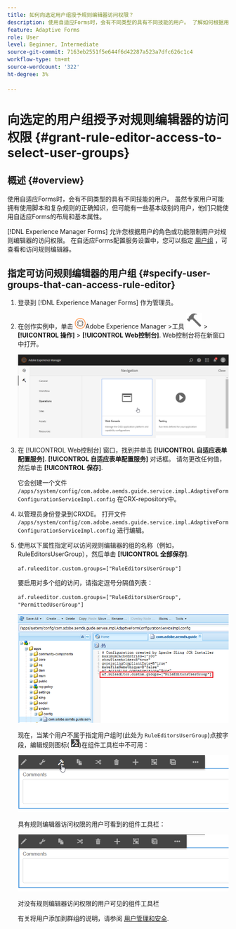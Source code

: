 ```yaml
---
title: 如何向选定用户组授予规则编辑器访问权限？
description: 使用自适应Forms时，会有不同类型的具有不同技能的用户。 了解如何根据用户的角色或功能限制用户对规则编辑器的访问权限。
feature: Adaptive Forms
role: User
level: Beginner, Intermediate
source-git-commit: 7163eb2551f5e644f6d42287a523a7dfc626c1c4
workflow-type: tm+mt
source-wordcount: '322'
ht-degree: 3%

---
```



# 向选定的用户组授予对规则编辑器的访问权限 {#grant-rule-editor-access-to-select-user-groups}

## 概述 {#overview}

使用自适应Forms时，会有不同类型的具有不同技能的用户。 虽然专家用户可能拥有使用脚本和复杂规则的正确知识，但可能有一些基本级别的用户，他们只能使用自适应Forms的布局和基本属性。

[!DNL Experience Manager Forms] 允许您根据用户的角色或功能限制用户对规则编辑器的访问权限。 在自适应Forms配置服务设置中，您可以指定 [用户组](forms-groups-privileges-tasks.md) ，可查看和访问规则编辑器。

## 指定可访问规则编辑器的用户组 {#specify-user-groups-that-can-access-rule-editor}

1. 登录到 [!DNL Experience Manager Forms] 作为管理员。
1. 在创作实例中，单击 ![Adobe Experience Manager](assets/adobeexperiencemanager.png)Adobe Experience Manager >工具 ![锤子](assets/hammer-icon.svg) > **[!UICONTROL 操作]** > **[!UICONTROL Web控制台]**. Web控制台将在新窗口中打开。

   ![1-2](assets/1-2.png)

1. 在 [!UICONTROL Web控制台] 窗口，找到并单击 **[!UICONTROL 自适应表单配置服务]**. **[!UICONTROL 自适应表单配置服务]** 对话框。 请勿更改任何值，然后单击 **[!UICONTROL 保存]**.

   它会创建一个文件 `/apps/system/config/com.adobe.aemds.guide.service.impl.AdaptiveFormConfigurationServiceImpl.config` 在CRX-repository中。

1. 以管理员身份登录到CRXDE。 打开文件 `/apps/system/config/com.adobe.aemds.guide.service.impl.AdaptiveFormConfigurationServiceImpl.config` 进行编辑。
1. 使用以下属性指定可以访问规则编辑器的组的名称（例如， RuleEditorsUserGroup），然后单击 **[!UICONTROL 全部保存]**.

   `af.ruleeditor.custom.groups=["RuleEditorsUserGroup"]`

   要启用对多个组的访问，请指定逗号分隔值列表：

   `af.ruleeditor.custom.groups=["RuleEditorsUserGroup", "PermittedUserGroup"]`

   ![创建用户](assets/create_user_new.png)

   现在，当某个用户不属于指定用户组时(此处为    `RuleEditorsUserGroup`)点按字段，编辑规则图标( ![edit-rules1](assets/edit-rules1.png))在组件工具栏中不可用：

   ![componentstoolbarwithre](assets/componentstoolbarwithre.png)

   具有规则编辑器访问权限的用户可看到的组件工具栏：

   ![组件stoolbarwithoutre](assets/componentstoolbarwithoutre.png)

   对没有规则编辑器访问权限的用户可见的组件工具栏

   有关将用户添加到群组的说明，请参阅 [用户管理和安全](https://experienceleague.adobe.com/docs/experience-manager-65/administering/security/security.html).

